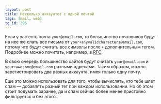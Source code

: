```yaml
---
layout: post
title: Несколько аккаунтов с одной почтой
tags: [mail, web]
tg_id: 395
---
```

Если у вас есть почта `your@email.com`, то большинство почтовиков будут на нее же слать все письма от `your+anyvalidcharacters@email.com`, потому что будут считать все символы после `+` дополнительным тегом. Подробнее можно почитать, например, в [RFC](https://www.rfc-editor.org/rfc/rfc5233).

В свою очередь большинство сайтов будут считать `your@email.com` и `your+awesome@email.com` разными адресами. Таким образом, можно зарегистрировать два разных аккаунта, имея только одну почту. 

Еще это можно использовать для того, чтобы вычислять, кто тебе шлет спам — добавлять разный тег при каждом использовании. Но об этом стоит подумать заранее, да и спам сейчас более менее пристойно фильтруется и без этого.
 
